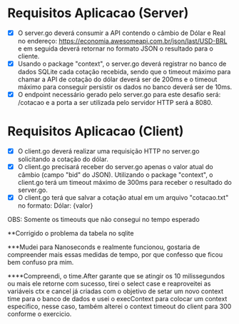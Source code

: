 # Requisitos Aplicacao (Server)
- [x] O server.go deverá consumir a API contendo o câmbio de Dólar e Real no endereço: https://economia.awesomeapi.com.br/json/last/USD-BRL e em seguida deverá retornar no formato JSON o resultado para o cliente.
- [x] Usando o package "context", o server.go deverá registrar no banco de dados SQLite cada cotação recebida, sendo que o timeout máximo para chamar a API de cotação do dólar deverá ser de 200ms e o timeout máximo para conseguir persistir os dados no banco deverá ser de 10ms.
- [x] O endpoint necessário gerado pelo server.go para este desafio será: /cotacao e a porta a ser utilizada pelo servidor HTTP será a 8080.
# Requisitos Aplicacao (Client)
- [x] O client.go deverá realizar uma requisição HTTP no server.go solicitando a cotação do dólar.
- [x] O client.go precisará receber do server.go apenas o valor atual do câmbio (campo "bid" do JSON). Utilizando o package "context", o client.go terá um timeout máximo de 300ms para receber o resultado do server.go.
- [x] O client.go terá que salvar a cotação atual em um arquivo "cotacao.txt" no formato: Dólar: {valor}  

OBS: Somente os timeouts que não consegui no tempo esperado

**Corrigido o problema da tabela no sqlite

***Mudei para Nanoseconds e realmente funcionou, gostaria de compreender mais essas medidas de tempo, por que confesso que ficou bem confuso pra mim.

****Compreendi, o time.After garante que se atingir os 10 milissegundos ou mais ele retorne com sucesso, tirei o select case e reaproveitei as variáveis ctx e cancel já criadas com o objetivo de setar um novo context time para o banco de dados e usei o execContext para colocar um context especifico, nesse caso, também alterei o context timeout do client para 300 conforme o exercicio.
